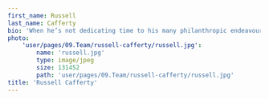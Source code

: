 ```yaml
---
first_name: Russell
last_name: Cafferty
bio: 'When he’s not dedicating time to his many philanthropic endeavours, which he rarely talks about, Russell enjoys getting up early and seizing the day. A graduate of Journalism Studies, he enjoys writing about the world around him and has been described as a ‘born story teller’. Having plied his trade in Sydney, New South Wales, and travelled extensively, Russell relishes new challenges and new horizons, with a view that the road is life. He is particularly interested in how technology can harness, protect and predict Mother Nature.'
photo:
    'user/pages/09.Team/russell-cafferty/russell.jpg':
        name: 'russell.jpg'
        type: image/jpeg
        size: 131452
        path: 'user/pages/09.Team/russell-cafferty/russell.jpg'
title: 'Russell Cafferty'
---
```

